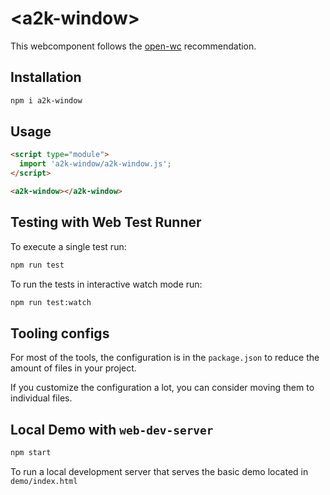 # \<a2k-window>

This webcomponent follows the [open-wc](https://github.com/open-wc/open-wc) recommendation.

## Installation

```bash
npm i a2k-window
```

## Usage

```html
<script type="module">
  import 'a2k-window/a2k-window.js';
</script>

<a2k-window></a2k-window>
```

## Testing with Web Test Runner

To execute a single test run:

```bash
npm run test
```

To run the tests in interactive watch mode run:

```bash
npm run test:watch
```


## Tooling configs

For most of the tools, the configuration is in the `package.json` to reduce the amount of files in your project.

If you customize the configuration a lot, you can consider moving them to individual files.

## Local Demo with `web-dev-server`

```bash
npm start
```

To run a local development server that serves the basic demo located in `demo/index.html`
